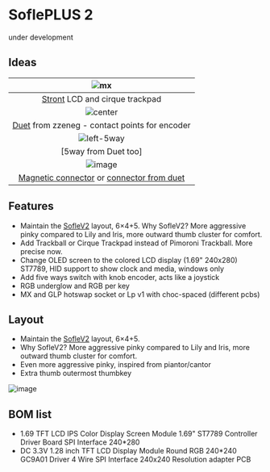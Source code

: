 # SoflePLUS 2
under development

## Ideas
|![mx](https://github.com/superxc3/xcmkb/assets/79617315/d754287e-f5b1-4c39-bbdd-518244cd05b5)|
|:--:|
| [Stront](https://github.com/zzeneg/stront) LCD and cirque trackpad|
|![center](https://github.com/superxc3/xcmkb/assets/79617315/c6150951-5610-416b-a317-f13945cd3bd4)|
| [Duet](https://github.com/zzeneg/duet) from zzeneg - contact points for encoder |
|![left-5way](https://github.com/superxc3/xcmkb/assets/79617315/7e26ff0b-ac73-4fc9-9a1f-a7984b8db593)|
| [5way from Duet too]|
|![image](https://github.com/superxc3/xcmkb/assets/79617315/190ff392-779f-4615-a01f-f48f4c07d138)|
| [Magnetic connector](https://www.aliexpress.com/item/1005004609718442.html) or [connector from duet](https://github.com/zzeneg/duet/tree/main/guide#connectors)|






## Features
- Maintain the [SofleV2](https://josefadamcik.github.io/SofleKeyboard/) layout, 6×4+5. Why SofleV2? More aggressive pinky compared to Lily and Iris, more outward thumb cluster for comfort.
- Add Trackball or Cirque Trackpad instead of Pimoroni Trackball. More precise now.
- Change OLED screen to the colored LCD display (1.69" 240x280) ST7789, HID support to show clock and media, windows only
- Add five ways switch with knob encoder, acts like a joystick
- RGB underglow and RGB per key
- MX and GLP hotswap socket or Lp v1 with choc-spaced (different pcbs)

## Layout
- Maintain the [SofleV2](https://josefadamcik.github.io/SofleKeyboard/) layout, 6×4+5.
- Why SofleV2? More aggressive pinky compared to Lily and Iris, more outward thumb cluster for comfort.
- Even more aggressive pinky, inspired from piantor/cantor
- Extra thumb outermost thumbkey

![image](https://github.com/superxc3/xcmkb/assets/79617315/1b670564-c7ed-4557-8e6e-21e4fd13097b)

## BOM list
- 1.69 TFT LCD IPS Color Display Screen Module 1.69" ST7789 Controller Driver Board SPI Interface 240*280 
- DC 3.3V 1.28 inch TFT LCD Display Module Round RGB 240*240 GC9A01 Driver 4 Wire SPI Interface 240x240 Resolution adapter PCB

